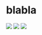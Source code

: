 # blabla

[![](https://img.shields.io/badge/License-MIT-green.svg?logo=internetarchive&logoColor=white&labelColor=464646&style=for-the-badge)](LICENSE.md)
[![](https://img.shields.io/github/commit-activity/m/trollepierre/blabla?label=Commits&logo=github&logoColor=white&labelColor=464646&style=for-the-badge)](https://github.com/trollepierre/blabla/commits/main)
[![](https://img.shields.io/codefactor/grade/github/trollepierre/blabla?label=Code+Quality&logo=codefactor&logoColor=white&labelColor=464646&color=29c3c5&style=for-the-badge)](https://www.codefactor.io/repository/github/trollepierre/blabla)

